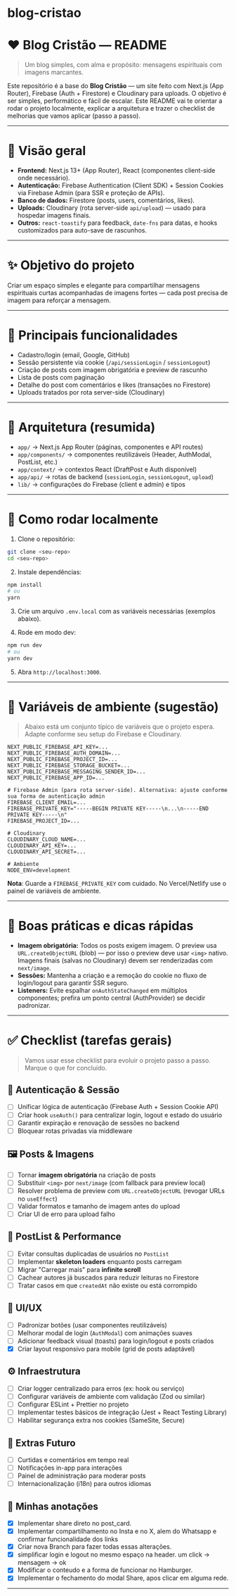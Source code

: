 # blog-cristao

# ❤️ Blog Cristão — README

> Um blog simples, com alma e propósito: mensagens espirituais com imagens marcantes.

Este repositório é a base do **Blog Cristão** — um site feito com Next.js (App Router), Firebase (Auth + Firestore) e Cloudinary para uploads. O objetivo é ser simples, performático e fácil de escalar. Este README vai te orientar a rodar o projeto localmente, explicar a arquitetura e trazer o checklist de melhorias que vamos aplicar (passo a passo).

---

# 📌 Visão geral

- **Frontend:** Next.js 13+ (App Router), React (componentes client-side onde necessário).
- **Autenticação:** Firebase Authentication (Client SDK) + Session Cookies via Firebase Admin (para SSR e proteção de APIs).
- **Banco de dados:** Firestore (posts, users, comentários, likes).
- **Uploads:** Cloudinary (rota server-side `api/upload`) — usado para hospedar imagens finais.
- **Outros:** `react-toastify` para feedback, `date-fns` para datas, e hooks customizados para auto-save de rascunhos.

---

# ✨ Objetivo do projeto

Criar um espaço simples e elegante para compartilhar mensagens espirituais curtas acompanhadas de imagens fortes — cada post precisa de imagem para reforçar a mensagem.

---

# 🎯 Principais funcionalidades

- Cadastro/login (email, Google, GitHub)
- Sessão persistente via cookie (`/api/sessionLogin` / `sessionLogout`)
- Criação de posts com imagem obrigatória e preview de rascunho
- Lista de posts com paginação
- Detalhe do post com comentários e likes (transações no Firestore)
- Uploads tratados por rota server-side (Cloudinary)

---

# 🧭 Arquitetura (resumida)

- `app/` → Next.js App Router (páginas, componentes e API routes)
- `app/components/` → componentes reutilizáveis (Header, AuthModal, PostList, etc.)
- `app/context/` → contextos React (DraftPost e Auth disponível)
- `app/api/` → rotas de backend (`sessionLogin`, `sessionLogout`, `upload`)
- `lib/` → configurações do Firebase (client e admin) e tipos

---

# 🚀 Como rodar localmente

1. Clone o repositório:

```bash
git clone <seu-repo>
cd <seu-repo>
```

2. Instale dependências:

```bash
npm install
# ou
yarn
```

3. Crie um arquivo `.env.local` com as variáveis necessárias (exemplos abaixo).

4. Rode em modo dev:

```bash
npm run dev
# ou
yarn dev
```

5. Abra `http://localhost:3000`.

---

# 🔐 Variáveis de ambiente (sugestão)

> Abaixo está um conjunto típico de variáveis que o projeto espera. Adapte conforme seu setup do Firebase e Cloudinary.

```env
NEXT_PUBLIC_FIREBASE_API_KEY=...
NEXT_PUBLIC_FIREBASE_AUTH_DOMAIN=...
NEXT_PUBLIC_FIREBASE_PROJECT_ID=...
NEXT_PUBLIC_FIREBASE_STORAGE_BUCKET=...
NEXT_PUBLIC_FIREBASE_MESSAGING_SENDER_ID=...
NEXT_PUBLIC_FIREBASE_APP_ID=...

# Firebase Admin (para rota server-side). Alternativa: ajuste conforme sua forma de autenticação admin
FIREBASE_CLIENT_EMAIL=...
FIREBASE_PRIVATE_KEY="-----BEGIN PRIVATE KEY-----\n...\n-----END PRIVATE KEY-----\n"
FIREBASE_PROJECT_ID=...

# Cloudinary
CLOUDINARY_CLOUD_NAME=...
CLOUDINARY_API_KEY=...
CLOUDINARY_API_SECRET=...

# Ambiente
NODE_ENV=development

```

**Nota**: Guarde a `FIREBASE_PRIVATE_KEY` com cuidado. No Vercel/Netlify use o painel de variáveis de ambiente.

---

# 🧩 Boas práticas e dicas rápidas

- **Imagem obrigatória:** Todos os posts exigem imagem. O preview usa `URL.createObjectURL` (blob) — por isso o preview deve usar `<img>` nativo. Imagens finais (salvas no Cloudinary) devem ser renderizadas com `next/image`.
- **Sessões:** Mantenha a criação e a remoção do cookie no fluxo de login/logout para garantir SSR seguro.
- **Listeners:** Evite espalhar `onAuthStateChanged` em múltiplos componentes; prefira um ponto central (AuthProvider) se decidir padronizar.

---

# ✅ Checklist (tarefas gerais)

> Vamos usar esse checklist para evoluir o projeto passo a passo. Marque o que for concluído.

## 📌 Autenticação & Sessão

- [ ] Unificar lógica de autenticação (Firebase Auth + Session Cookie API)
- [ ] Criar hook `useAuth()` para centralizar login, logout e estado do usuário
- [ ] Garantir expiração e renovação de sessões no backend
- [ ] Bloquear rotas privadas via middleware

## 🖼️ Posts & Imagens

- [ ] Tornar **imagem obrigatória** na criação de posts
- [ ] Substituir `<img>` por `next/image` (com fallback para preview local)
- [ ] Resolver problema de preview com `URL.createObjectURL` (revogar URLs no `useEffect`)
- [ ] Validar formatos e tamanho de imagem antes do upload
- [ ] Criar UI de erro para upload falho

## 📝 PostList & Performance

- [ ] Evitar consultas duplicadas de usuários no `PostList`
- [ ] Implementar **skeleton loaders** enquanto posts carregam
- [ ] Migrar "Carregar mais" para **infinite scroll**
- [ ] Cachear autores já buscados para reduzir leituras no Firestore
- [ ] Tratar casos em que `createdAt` não existe ou está corrompido

## 🎨 UI/UX

- [ ] Padronizar botões (usar componentes reutilizáveis)
- [ ] Melhorar modal de login (`AuthModal`) com animações suaves
- [ ] Adicionar feedback visual (toasts) para login/logout e posts criados
- [x] Criar layout responsivo para mobile (grid de posts adaptável)

## ⚙️ Infraestrutura

- [ ] Criar logger centralizado para erros (ex: hook ou serviço)
- [ ] Configurar variáveis de ambiente com validação (Zod ou similar)
- [ ] Configurar ESLint + Prettier no projeto
- [ ] Implementar testes básicos de integração (Jest + React Testing Library)
- [ ] Habilitar segurança extra nos cookies (SameSite, Secure)

## 🌟 Extras Futuro

- [ ] Curtidas e comentários em tempo real
- [ ] Notificações in-app para interações
- [ ] Painel de administração para moderar posts
- [ ] Internacionalização (i18n) para outros idiomas

## 📝 Minhas anotações

- [x] Implementar share direto no post_card.
- [x] Implementar compartilhamento no Insta e no X, alem do Whatsapp e confirmar funcionalidade dos links
- [x] Criar nova Branch para fazer todas essas alterações.
- [x] simplificar login e logout no mesmo espaço na header. um click -> mensagem -> ok
- [x] Modificar o conteudo e a forma de funcionar no Hamburger.
- [x] Implementar o fechamento do modal Share, apos clicar em alguma rede.

---
